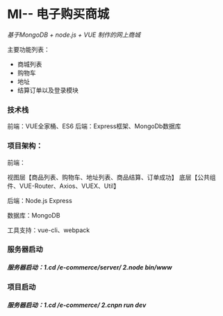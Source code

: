 <h1> MI-- 电子购买商城</h1>
<i>基于MongoDB + node.js + VUE 制作的网上商城</i>

<p>
  主要功能列表：
  <ul>
    <li>
      商城列表
    </li>
      <li>
      购物车
    </li>
      <li>
      地址
    </li>
      <li>
      结算订单以及登录模块
    </li>
</ul>
</p>

<h3>技术栈</h3>
前端：VUE全家桶、ES6
后端：Express框架、MongoDb数据库

<h3>项目架构：</h3>
<p>
前端：

  视图层【商品列表、购物车、地址列表、商品结算、订单成功】
  底层【公共组件、VUE-Router、Axios、VUEX、Util】
</p>
<p>后端：Node.js Express</p>
<p>数据库：MongoDB</p>
<p>工具支持：vue-cli、webpack</p>


<h3>服务器启动</h3>

<h5>服务器启动：1.cd /e-commerce/server/ 2.node bin/www</h5>

<h3>项目启动</h3>
<h5>服务器启动：1.cd /e-commerce/ 2.cnpn run dev</h5>



